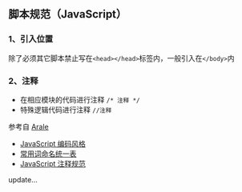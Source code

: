 ## 脚本规范（JavaScript）


### 1、引入位置  
除了必须其它脚本禁止写在`<head></head>`标签内，一般引入在`</body>`内  

### 2、注释
+ 在相应模块的代码进行注释 `/* 注释 */`  
+ 特殊逻辑代码进行注释 `//注释`  


参考自 [Arale](https://github.com/alipay/arale/wiki) 

+ [JavaScript 编码风格](https://github.com/alipay/arale/wiki/JavaScript-%E7%BC%96%E7%A0%81%E9%A3%8E%E6%A0%BC) 
+ [常用词命名统一表](https://github.com/alipay/arale/wiki/%E5%B8%B8%E7%94%A8%E8%AF%8D%E5%91%BD%E5%90%8D%E7%BB%9F%E4%B8%80%E8%A1%A8) 
+ [JavaScript 注释规范](https://github.com/alipay/arale/wiki/JavaScript-%E6%B3%A8%E9%87%8A%E8%A7%84%E8%8C%83) 


update...
